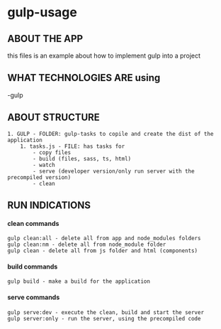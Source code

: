 # gulp-usage

## ABOUT THE APP
this files is an example about how to implement gulp into a project

## WHAT TECHNOLOGIES ARE using
-gulp

## ABOUT STRUCTURE
```
1. GULP - FOLDER: gulp-tasks to copile and create the dist of the application
    1. tasks.js - FILE: has tasks for 
        - copy files
        - build (files, sass, ts, html)
        - watch
        - serve (developer version/only run server with the precompiled version)
        - clean
```

## RUN INDICATIONS

#### clean commands
```
gulp clean:all - delete all from app and node_modules folders
gulp clean:nm - delete all from node_module folder
gulp clean - delete all from js folder and html (components)
````
#### build commands
```
gulp build - make a build for the application 
```

#### serve commands
```
gulp serve:dev - execute the clean, build and start the server
gulp server:only - run the server, using the precompiled code
```
